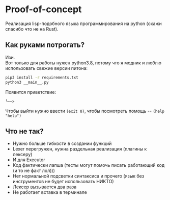 # Proof-of-concept

Реализация lisp-подобного языка программирования на python (скажи спасибо что не на Rust).

## Как руками потрогать?

Изи.  
Вот только для работы нужен python3.8, 
потому что я модник 
и люблю использовать свежие версии питона:
```bash
pip3 install -r requirements.txt
python3 __main__.py
```
Появится приветствие:
```
╰~~>
```

Чтобы выйти нужно ввести `(exit 0)`, чтобы посмотреть помощь -- `(help "help")`

## Что не так?
* Нужно больше гибкости в создании функций
* Lexer перегружен, нужна раздельная реализация (плагины к лексеру)
* И для Executor
* Код фактически лапша (тесты могут помочь писать работающий код (и то не факт лол)))
* Нет нормальной подсветки синтаксиса и прочего (язык без инструментов не будет использовать НИКТО)
* Лексер вызывается два раза
* Не работает вставка в терминале